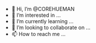 - 👋 Hi, I’m @COREHUEMAN
- 👀 I’m interested in ...
- 🌱 I’m currently learning ...
- 💞️ I’m looking to collaborate on ...
- 📫 How to reach me ...

<!---
COREHUEMAN/COREHUEMAN is a ✨ special ✨ repository because its `README.md` (this file) appears on your GitHub profile.
You can click the Preview link to take a look at your changes.
--->
